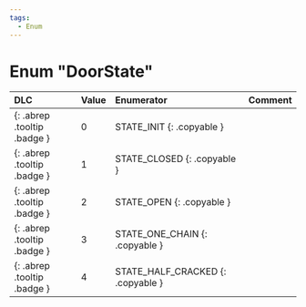```yaml
---
tags:
  - Enum
---
```

# Enum "DoorState"
|DLC|Value|Enumerator|Comment|
|:--|:--|:--|:--|
|[ ](#){: .abrep .tooltip .badge }|0 |STATE_INIT {: .copyable } |  |
|[ ](#){: .abrep .tooltip .badge }|1 |STATE_CLOSED {: .copyable } |  |
|[ ](#){: .abrep .tooltip .badge }|2 |STATE_OPEN {: .copyable } |  |
|[ ](#){: .abrep .tooltip .badge }|3 |STATE_ONE_CHAIN {: .copyable } |  |
|[ ](#){: .abrep .tooltip .badge }|4 |STATE_HALF_CRACKED {: .copyable } |  |